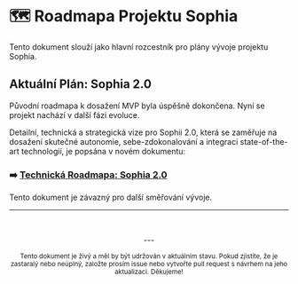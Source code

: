 # 🗺️ Roadmapa Projektu Sophia

Tento dokument slouží jako hlavní rozcestník pro plány vývoje projektu Sophia.

## Aktuální Plán: Sophia 2.0

Původní roadmapa k dosažení MVP byla úspěšně dokončena. Nyní se projekt nachází v další fázi evoluce.

Detailní, technická a strategická vize pro Sophii 2.0, která se zaměřuje na dosažení skutečné autonomie, sebe-zdokonalování a integraci state-of-the-art technologií, je popsána v novém dokumentu:

### ➡️ **[Technická Roadmapa: Sophia 2.0](./docs/ROADMAP_V2.md)**

Tento dokument je závazný pro další směřování vývoje.

---
<br>

<p align="center">
  ---
</p>

<p align="center">
  <sub>Tento dokument je živý a měl by být udržován v aktuálním stavu. Pokud zjistíte, že je zastaralý nebo neúplný, založte prosím issue nebo vytvořte pull request s návrhem na jeho aktualizaci. Děkujeme!</sub>
</p>
